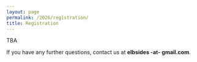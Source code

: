 ```yaml
---
layout: page
permalink: /2026/registration/
title: Registration
---
```


TBA


If you have any further questions, contact us at **elbsides -at- gmail.com**.
